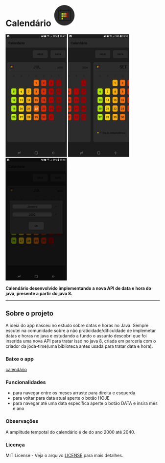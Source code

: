 <h1>
Calendário
<img src="app/src/main/res/mipmap-hdpi/ic_launcher_round.png">
</h1>

<img src="calendário_img/calendário_1.png" width=200 height=400 > <img src="calendário_img/calendário_3.png" width=200 height=400 > <img src="calendário_img/calendário_2.png" width=200 height=400 >

**Calendário desenvolvido implementando a nova API de data e hora do java, presente a partir do java 8.**
 
 ---

## Sobre o projeto
A ideia do app nasceu no estudo sobre datas e horas no Java. Sempre escutei na comunidade sobre a não praticidade/dificuldade de implemetar datas e horas no java e estudando a fundo o assunto descobri que foi inserida uma nova API para tratar isso no java 8, criada em parceria com o criador da joda-time(uma biblioteca antes usada para tratar data e hora). 

### Baixe o app
[calendário](https://drive.google.com/file/d/1dY0pgMzexpQ-H3rq56ZeRC-FU1Zq0Cf5/view?usp=sharing)

### Funcionalidades
* para navegar entre os meses arraste para direita e esquerda
* para voltar para data atual aperte o botão HOJE
* para navegar até uma data específica aperte o botão DATA e insira mês e ano

### Observações
A amplitude tempotal do calendário é de do ano 2000 até 2040.

### Licença
MIT License - 
Veja o arquivo [LICENSE](LICENSE) para mais detalhes.
